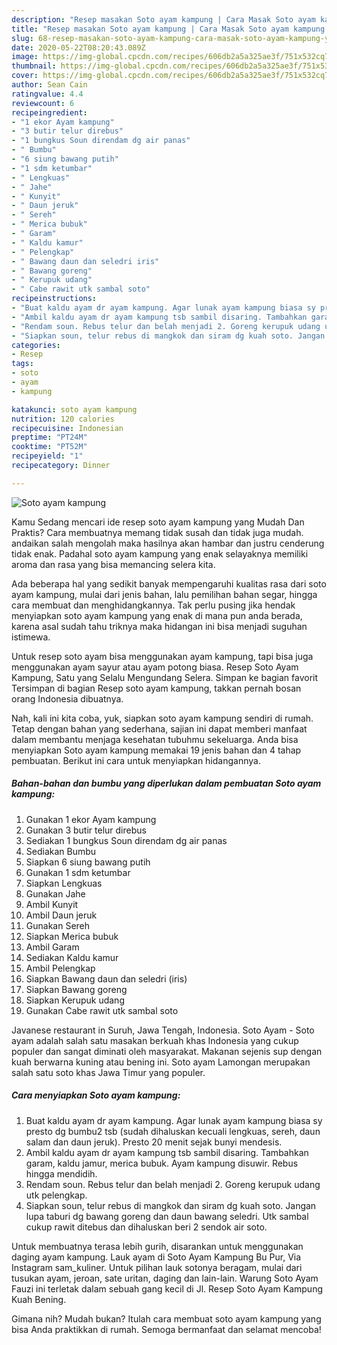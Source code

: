 ```yaml
---
description: "Resep masakan Soto ayam kampung | Cara Masak Soto ayam kampung Yang Sempurna"
title: "Resep masakan Soto ayam kampung | Cara Masak Soto ayam kampung Yang Sempurna"
slug: 68-resep-masakan-soto-ayam-kampung-cara-masak-soto-ayam-kampung-yang-sempurna
date: 2020-05-22T08:20:43.089Z
image: https://img-global.cpcdn.com/recipes/606db2a5a325ae3f/751x532cq70/soto-ayam-kampung-foto-resep-utama.jpg
thumbnail: https://img-global.cpcdn.com/recipes/606db2a5a325ae3f/751x532cq70/soto-ayam-kampung-foto-resep-utama.jpg
cover: https://img-global.cpcdn.com/recipes/606db2a5a325ae3f/751x532cq70/soto-ayam-kampung-foto-resep-utama.jpg
author: Sean Cain
ratingvalue: 4.4
reviewcount: 6
recipeingredient:
- "1 ekor Ayam kampung"
- "3 butir telur direbus"
- "1 bungkus Soun direndam dg air panas"
- " Bumbu"
- "6 siung bawang putih"
- "1 sdm ketumbar"
- " Lengkuas"
- " Jahe"
- " Kunyit"
- " Daun jeruk"
- " Sereh"
- " Merica bubuk"
- " Garam"
- " Kaldu kamur"
- " Pelengkap"
- " Bawang daun dan seledri iris"
- " Bawang goreng"
- " Kerupuk udang"
- " Cabe rawit utk sambal soto"
recipeinstructions:
- "Buat kaldu ayam dr ayam kampung. Agar lunak ayam kampung biasa sy presto dg bumbu2 tsb (sudah dihaluskan kecuali lengkuas, sereh, daun salam dan daun jeruk). Presto 20 menit sejak bunyi mendesis."
- "Ambil kaldu ayam dr ayam kampung tsb sambil disaring. Tambahkan garam, kaldu jamur, merica bubuk. Ayam kampung disuwir. Rebus hingga mendidih."
- "Rendam soun. Rebus telur dan belah menjadi 2. Goreng kerupuk udang utk pelengkap."
- "Siapkan soun, telur rebus di mangkok dan siram dg kuah soto. Jangan lupa taburi dg bawang goreng dan daun bawang seledri. Utk sambal cukup rawit ditebus dan dihaluskan beri 2 sendok air soto."
categories:
- Resep
tags:
- soto
- ayam
- kampung

katakunci: soto ayam kampung 
nutrition: 120 calories
recipecuisine: Indonesian
preptime: "PT24M"
cooktime: "PT52M"
recipeyield: "1"
recipecategory: Dinner

---
```



![Soto ayam kampung](https://img-global.cpcdn.com/recipes/606db2a5a325ae3f/751x532cq70/soto-ayam-kampung-foto-resep-utama.jpg)

Kamu Sedang mencari ide resep soto ayam kampung yang Mudah Dan Praktis? Cara membuatnya memang tidak susah dan tidak juga mudah. andaikan salah mengolah maka hasilnya akan hambar dan justru cenderung tidak enak. Padahal soto ayam kampung yang enak selayaknya memiliki aroma dan rasa yang bisa memancing selera kita.

Ada beberapa hal yang sedikit banyak mempengaruhi kualitas rasa dari soto ayam kampung, mulai dari jenis bahan, lalu pemilihan bahan segar, hingga cara membuat dan menghidangkannya. Tak perlu pusing jika hendak menyiapkan soto ayam kampung yang enak di mana pun anda berada, karena asal sudah tahu triknya maka hidangan ini bisa menjadi suguhan istimewa.

Untuk resep soto ayam bisa menggunakan ayam kampung, tapi bisa juga menggunakan ayam sayur atau ayam potong biasa. Resep Soto Ayam Kampung, Satu yang Selalu Mengundang Selera. Simpan ke bagian favorit Tersimpan di bagian Resep soto ayam kampung, takkan pernah bosan orang Indonesia dibuatnya.


Nah, kali ini kita coba, yuk, siapkan soto ayam kampung sendiri di rumah. Tetap dengan bahan yang sederhana, sajian ini dapat memberi manfaat dalam membantu menjaga kesehatan tubuhmu sekeluarga. Anda bisa menyiapkan Soto ayam kampung memakai 19 jenis bahan dan 4 tahap pembuatan. Berikut ini cara untuk menyiapkan hidangannya.

<!--inarticleads1-->

##### Bahan-bahan dan bumbu yang diperlukan dalam pembuatan Soto ayam kampung:

1. Gunakan 1 ekor Ayam kampung
1. Gunakan 3 butir telur direbus
1. Sediakan 1 bungkus Soun direndam dg air panas
1. Sediakan  Bumbu
1. Siapkan 6 siung bawang putih
1. Gunakan 1 sdm ketumbar
1. Siapkan  Lengkuas
1. Gunakan  Jahe
1. Ambil  Kunyit
1. Ambil  Daun jeruk
1. Gunakan  Sereh
1. Siapkan  Merica bubuk
1. Ambil  Garam
1. Sediakan  Kaldu kamur
1. Ambil  Pelengkap
1. Siapkan  Bawang daun dan seledri (iris)
1. Siapkan  Bawang goreng
1. Siapkan  Kerupuk udang
1. Gunakan  Cabe rawit utk sambal soto


Javanese restaurant in Suruh, Jawa Tengah, Indonesia. Soto Ayam - Soto ayam adalah salah satu masakan berkuah khas Indonesia yang cukup populer dan sangat diminati oleh masyarakat. Makanan sejenis sup dengan kuah berwarna kuning atau bening ini. Soto ayam Lamongan merupakan salah satu soto khas Jawa Timur yang populer. 

<!--inarticleads2-->

##### Cara menyiapkan Soto ayam kampung:

1. Buat kaldu ayam dr ayam kampung. Agar lunak ayam kampung biasa sy presto dg bumbu2 tsb (sudah dihaluskan kecuali lengkuas, sereh, daun salam dan daun jeruk). Presto 20 menit sejak bunyi mendesis.
1. Ambil kaldu ayam dr ayam kampung tsb sambil disaring. Tambahkan garam, kaldu jamur, merica bubuk. Ayam kampung disuwir. Rebus hingga mendidih.
1. Rendam soun. Rebus telur dan belah menjadi 2. Goreng kerupuk udang utk pelengkap.
1. Siapkan soun, telur rebus di mangkok dan siram dg kuah soto. Jangan lupa taburi dg bawang goreng dan daun bawang seledri. Utk sambal cukup rawit ditebus dan dihaluskan beri 2 sendok air soto.


Untuk membuatnya terasa lebih gurih, disarankan untuk menggunakan daging ayam kampung. Lauk ayam di Soto Ayam Kampung Bu Pur, Via Instagram sam_kuliner. Untuk pilihan lauk sotonya beragam, mulai dari tusukan ayam, jeroan, sate uritan, daging dan lain-lain. Warung Soto Ayam Fauzi ini terletak dalam sebuah gang kecil di Jl. Resep Soto Ayam Kampung Kuah Bening. 

Gimana nih? Mudah bukan? Itulah cara membuat soto ayam kampung yang bisa Anda praktikkan di rumah. Semoga bermanfaat dan selamat mencoba!
